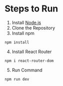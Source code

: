 # Steps to Run
1. Install [Node.js](https://nodejs.org/en/download/prebuilt-installer)
2. Clone the Repository
3. Install npm

``` 
npm install
```
4. Install React Router
```
npm i react-router-dom
```
5. Run Command
```
npm run dev
```
